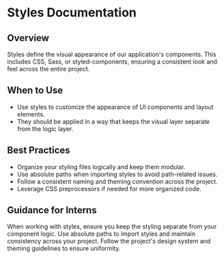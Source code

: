# Styles Documentation

## Overview

Styles define the visual appearance of our application's components. This includes CSS, Sass, or styled-components, ensuring a consistent look and feel across the entire project.

## When to Use

- Use styles to customize the appearance of UI components and layout elements.
- They should be applied in a way that keeps the visual layer separate from the logic layer.

## Best Practices

- Organize your styling files logically and keep them modular.
- Use absolute paths when importing styles to avoid path-related issues.
- Follow a consistent naming and theming convention across the project.
- Leverage CSS preprocessors if needed for more organized code.

## Guidance for Interns

When working with styles, ensure you keep the styling separate from your component logic. Use absolute paths to import styles and maintain consistency across your project. Follow the project's design system and theming guidelines to ensure uniformity.
